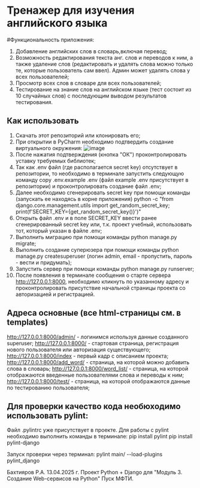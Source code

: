 # Тренажер для изучения английского языка

#Функциональность приложения:
1. Добавление английских слов в словарь,включая перевод;
2. Возможность редактирования текста анг. слов и переводов к ним, а также удаление слов (редактировать и удалять слова можно только те, которые пользователь сам ввел). Админ может удалять слова у всех пользователей;
3. Просмотр всех слов в словаре для всех пользователей;
4. Тестирование на знание слов на английском языке (тест состоит из 10 случайных слов) с последующим выводом результатов тестирования.

## Как использовать
1. Скачать этот репозиторий или клонировать его;
2. При открытии в PyCharm необходимо подтвердить создание виртуального окружения:
   ![image](https://github.com/user-attachments/assets/4330cb8e-c88c-4621-9599-4a36fe2bc357)
3. После нажатия подтверждения (кнопка "ОК") проконтролировать уставку требуемых библиотек;
4. Так как .env файл (где располагается secret key) отсутствует в репозитории, то необходимо в терминале запустить следующую команду copy .env.example .env (файл example .env присутствует в репозитории)
   и проконтролировать создание файл .env;
5. Далее необходимо сгенерировать secret key при помощи команды (запускать ее находясь в корне приложения) python -c "from django.core.management.utils import get_random_secret_key; print(f'SECRET_KEY={get_random_secret_key()}')"
6. Открыть файл .env и в поле SECRET_KEY ввести ранее сгенерированный secret key или, т.к. проект учебный, использовать тот, который указан в файле .env;
7. Выполнить миграцию при помощи команды  python manage.py migrate;
8. Выполнить создание суперюзера при помощи команды python manage.py createsuperuser (логин admin, email - пропустить, пароль - вести и придумать);
9. Запустить сервер при помощи команды python manage.py runserver;
10. После появления в терминале сообщения о старте сервера http://127.0.0.1:8000, необходимо кликнуть по указанному адресу и проконтролировать присутствие начальной страницы проекта со авторизацией и регистрацией.

## Адреса основные (все html-страницы см. в templates)
http://127.0.0.1:8000/admin/ - логинимся используя данные созданного superuser;
http://127.0.0.1:8000/ - стартовая страница, регистрация нового пользователя или авторизация существующего;
http://127.0.0.1:8000/index - первый кадр с описанием проекта;
http://127.0.0.1:8000/add_word/ - страница, на которой можно добавить слова в словарь;
http://127.0.0.1:8000/word_list/ - страница, на которой отображаются введенные пользователями слова и переводы к ним;
http://127.0.0.1:8000/test/ - страница, на которой отображаются данные по тестированию пользователя;

## Для проверки качество кода необюходимо использовать pylint:
Файл .pylintrc уже присутствует в проекте. Для работы с pylint необходимо выполнить команды в терминале:
pip install pylint
pip install pylint-django

Запуск проверки через терминал:
pylint main/ --load-plugins pylint_django

Бахтияров Р.А. 13.04.2025 г.
Проект Python + Django для "Модуль 3. Создание Web-сервисов на Python" Пуск МФТИ.
